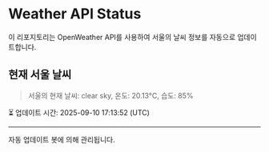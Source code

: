 
# Weather API Status

이 리포지토리는 OpenWeather API를 사용하여 서울의 날씨 정보를 자동으로 업데이트합니다.

## 현재 서울 날씨
> 서울의 현재 날씨: clear sky, 온도: 20.13°C, 습도: 85%

⏳ 업데이트 시간: 2025-09-10 17:13:52 (UTC)

---
자동 업데이트 봇에 의해 관리됩니다.
